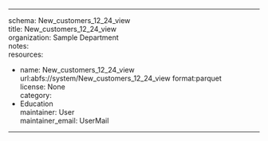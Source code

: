 


---  
schema: New_customers_12_24_view  
title: New_customers_12_24_view  
organization: Sample Department  
notes:   
resources:  
- name: New_customers_12_24_view 
 url:abfs://system/New_customers_12_24_view 
 format:parquet  
license: None  
category:
 - Education  
maintainer: User  
maintainer_email: UserMail  
---